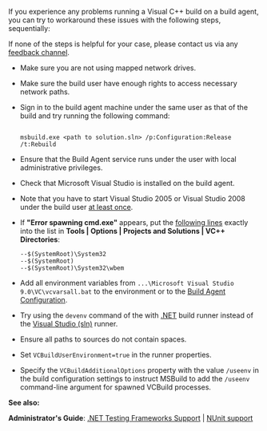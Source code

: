 [//]: # (title: Visual C Build Issues)
[//]: # (auxiliary-id: Visual C Build Issues)

If you experience any problems running a Visual C++ build on a build agent, you can try to workaround these issues with the following steps, sequentially:

<note>

If none of the steps is helpful for your case, please contact us via any [feedback channel](feedback.md).
</note>
	
* Make sure you are not using mapped network drives.
* Make sure the build user have enough rights to access necessary network paths.
* Sign in to the build agent machine under the same user as that of the build and try running the following command:

    ```Shell
    
    msbuild.exe <path to solution.sln> /p:Configuration:Release /t:Rebuild
    
    ```

* Ensure that the Build Agent service runs under the user with local administrative privileges.
* Check that Microsoft Visual Studio is installed on the build agent.
* Note that you have to start Visual Studio 2005 or Visual Studio 2008 under the build user [at least once](http://www.jetbrains.net/devnet/message/5233781#5233781).
* If __"Error spawning cmd.exe"__ appears, put the [following lines](http://www.jetbrains.net/devnet/message/5217957#5217957) exactly into the list in __Tools | Options | Projects and Solutions | VC++ Directories__:

    ```Shell
    --$(SystemRoot)\System32
    --$(SystemRoot)
    --$(SystemRoot)\System32\wbem

    ```
	
* Add all environment variables from `...\Microsoft Visual Studio 9.0\VC\vcvarsall.bat` to the environment or to the [Build Agent Configuration](configure-agent-installation.md).
* Try using the `devenv` command of the with [.NET](net.md) build runner instead of the [Visual Studio (sln)](visual-studio-sln.md) runner.
* Ensure all paths to sources do not contain spaces.
* Set `VCBuildUserEnvironment=true` in the runner properties.
* Specify the `VCBuildAdditionalOptions` property with the value `/useenv` in the build configuration settings to instruct MSBuild to add the `/useenv` command-line argument for spawned VCBuild processes.

 __See also:__

__Administrator's Guide__: [.NET Testing Frameworks Support](net-testing-frameworks-support.md) | [NUnit support](nunit-support.md)
